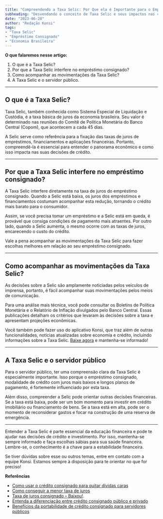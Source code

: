 ```yaml
---
title: "Compreendendo a Taxa Selic: Por Que ela é Importante para o Empréstimo Consignado?" 
subheading: "Desvendando o conceito de Taxa Selic e seus impactos nas condições do crédito consignado"
date: "2023-06-28"
author: "Redação Konsi"
tags:
- "Taxa Selic"
- "Empréstimo Consignado"
- "Economia Brasileira"
---
```


**O que falaremos nesse artigo:**

1. O que é a Taxa Selic?
2. Por que a Taxa Selic interfere no empréstimo consignado?
3. Como acompanhar as movimentações da Taxa Selic?
4. A Taxa Selic e o servidor público.

---
## O que é a Taxa Selic?

Taxa Selic, também conhecida como Sistema Especial de Liquidação e Custódia, é a taxa básica de juros da economia brasileira. Seu valor é determinado nas reuniões do Comitê de Política Monetária do Banco Central (Copom), que acontecem a cada 45 dias.

A Selic serve como referência para a fixação das taxas de juros de empréstimos, financiamentos e aplicações financeiras. Portanto, compreendê-la é essencial para entender o panorama econômico e como isso impacta nas suas decisões de crédito.

---
## Por que a Taxa Selic interfere no empréstimo consignado?

A Taxa Selic interfere diretamente na taxa de juros do empréstimo consignado. Quando a Selic está baixa, os juros dos empréstimos e financiamentos costumam acompanhar esta redução, tornando o crédito mais barato para o consumidor.

Assim, se você precisa tomar um empréstimo e a Selic está em queda, é provável que consiga condições de pagamento mais atraentes. Por outro lado, quando a Selic aumenta, o mesmo ocorre com as taxas de juros, encarecendo o custo do crédito.

Vale a pena acompanhar as movimentações da Taxa Selic para fazer escolhas melhores em relação ao seu empréstimo consignado.   

---
## Como acompanhar as movimentações da Taxa Selic?

As decisões sobre a Selic são amplamente noticiadas pelos veículos de imprensa, portanto, é fácil acompanhar suas movimentações pelos meios de comunicação.

Para uma análise mais técnica, você pode consultar os Boletins de Política Monetária e o Relatório de Inflação divulgados pelo Banco Central. Essas publicações detalham os critérios que levaram às decisões sobre a taxa e apresentam projeções econômicas.

Você também pode fazer uso do aplicativo Konsi, que traz além de outras funcionalidades, notícias atualizadas sobre economia e crédito, incluindo informações sobre a Taxa Selic. [Baixe agora](https://www.konsi.com.br/download) e mantenha-se informado!

---
## A Taxa Selic e o servidor público

Para o servidor público, ter uma compreensão clara da Taxa Selic é especialmente importante. Isso porque o empréstimo consignado, modalidade de crédito com juros mais baixos e longos planos de pagamento, é fortemente influenciado por esta taxa.

Além disso, compreender a Selic pode orientar outras decisões financeiras. Se a taxa está baixa, pode ser um bom momento para investir em crédito imobiliário ou financiamento de bens. Se a taxa está em alta, pode ser o momento de reconsiderar gastos e focar na construção de uma reserva de emergência.

---

Entender a Taxa Selic é parte essencial da educação financeira e pode te ajudar nas decisões de crédito e investimento. Por isso, mantenha-se sempre informado e faça escolhas sábias para sua saúde financeira. Lembre-se, o conhecimento é a chave para a estabilidade financeira. 

Se tiver dúvidas sobre esse ou outros temas, entre em contato com a equipe Konsi. Estamos sempre à disposição para te orientar no que for preciso!

**Referências**
- [Como usar o crédito consignado para quitar dívidas caras](https://www.konsi.com.br/postagens/como-usar-o-crdito-consignado-para-quitar-dvidas-caras)
- [Como conseguir a menor taxa de juros](https://www.konsi.com.br/postagens/como-conseguir-a-menor-taxa-de-juros)
- [Taxa de juros consignado – Baixou!](https://www.konsi.com.br/postagens/taxa-de-juros-consignado-baixou).
- [Entenda a diferenciação entre crédito consignado público e privado](https://www.konsi.com.br/postagens/entenda-a-diferenciao-entre-crdito-consignado-pblico-e-privado)
- [Benefícios da portabilidade de crédito consignado para servidores públicos](https://www.konsi.com.br/postagens/benefcios-da-portabilidade-de-crdito-consignado-para-servidores-pblicos)